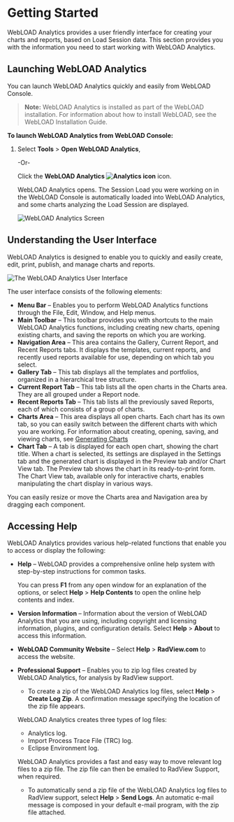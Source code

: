 # Getting Started

WebLOAD Analytics provides a user friendly interface for creating your charts and reports, based on Load Session data. This section provides you with the information you need to start working with WebLOAD Analytics. 

## Launching WebLOAD Analytics

You can launch WebLOAD Analytics quickly and easily from WebLOAD Console. 

> **Note:** WebLOAD Analytics is installed as part of the WebLOAD installation. For information about how to install WebLOAD, see the WebLOAD Installation Guide.



**To launch WebLOAD Analytics from WebLOAD Console:** 

1. Select **Tools** > **Open WebLOAD Analytics**,  

   -Or- 

   Click the **WebLOAD Analytics ![Analytics icon](../images/analytics_icon.png)** icon. 

   WebLOAD Analytics opens. The Session Load you were working on in the WebLOAD Console is automatically loaded into WebLOAD Analytics, and some charts analyzing the Load Session are displayed. 

   ![WebLOAD Analytics Screen](../images/WebLOAD_Analytics_Screen.jpeg)

   



## Understanding the User Interface

WebLOAD Analytics is designed to enable you to quickly and easily create, edit, print, publish, and manage charts and reports.  

![The WebLOAD Analytics User Interface](../images/WebLOAD_Analytics_User_Interface.jpeg)





The user interface consists of the following elements: 

- **Menu Bar** – Enables you to perform WebLOAD Analytics functions through the File, Edit, Window, and Help menus. 
- **Main Toolbar** – This toolbar provides you with shortcuts to the main WebLOAD Analytics functions, including creating new charts, opening existing charts, and saving the reports on which you are working.  
- **Navigation Area** – This area contains the Gallery, Current Report, and Recent Reports tabs. It displays the templates, current reports, and recently used reports available for use, depending on which tab you select.  
- **Gallery Tab** – This tab displays all the templates and portfolios, organized in a hierarchical tree structure. 
- **Current Report Tab** – This tab lists all the open charts in the Charts area. They are all grouped under a Report node.  
- **Recent Reports Tab** – This tab lists all the previously saved Reports, each of which consists of a group of charts. 
- **Charts Area** – This area displays all open charts. Each chart has its own tab, so you can easily switch between the different charts with which you are working. For information about creating, opening, saving, and viewing charts, see [Generating Charts](generating_charts.md) 
- **Chart Tab** – A tab is displayed for each open chart, showing the chart title. When a chart is selected, its settings are displayed in the Settings tab and the generated chart is displayed in the Preview tab and/or Chart View tab. The Preview tab shows the chart in its ready-to-print form. The Chart View tab, available only for interactive charts, enables manipulating the chart display in various ways. 

You can easily resize or move the Charts area and Navigation area by dragging each component. 



## Accessing Help

WebLOAD Analytics provides various help-related functions that enable you to access or display the following: 

- **Help** – WebLOAD provides a comprehensive online help system with step-by-step instructions for common tasks. 

   You can press **F1** from any open window for an explanation of the options, or select **Help** > **Help Contents** to open the online help contents and index.  

- **Version Information** – Information about the version of WebLOAD Analytics that you are using, including copyright and licensing information, plugins, and configuration details. Select **Help** > **About** to access this information. 
- **WebLOAD Community Website** – Select **Help** > **RadView.com** to access the website. 
- **Professional Support** – Enables you to zip log files created by WebLOAD Analytics, for analysis by RadView support.  
    - To create a zip of the WebLOAD Analytics log files, select **Help** > **Create Log Zip**. A confirmation message specifying the location of the zip file appears. 

    WebLOAD Analytics creates three types of log files: 

    - Analytics log. 
    - Import Process Trace File (TRC) log. 
    - Eclipse Environment log. 

    WebLOAD Analytics provides a fast and easy way to move relevant log files to a zip file. The zip file can then be emailed to RadView Support, when required. 

    - To automatically send a zip file of the WebLOAD Analytics log files to RadView support, select **Help** > **Send Logs**. An automatic e-mail message is composed in your default e-mail program, with the zip file attached. 

